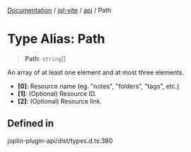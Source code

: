 [Documentation](../../../packages.md) / [jpl-vite](../../index.md) / [api](../index.md) / Path

# Type Alias: Path

> **Path**: `string`[]

An array of at least one element and at most three elements.

- **[0]**: Resource name (eg. "notes", "folders", "tags", etc.)
- **[1]**: (Optional) Resource ID.
- **[2]**: (Optional) Resource link.

## Defined in

joplin-plugin-api/dist/types.d.ts:380
